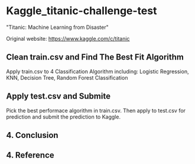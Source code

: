 # Kaggle_titanic-challenge-test

"Titanic: Machine Learning from Disaster"

Original website: https://www.kaggle.com/c/titanic


## Clean train.csv and Find The Best Fit Algorithm
Apply train.csv to 4 Classification Algorithm including:
Logistic Regression, 
KNN, 
Decision Tree, 
Random Forest Classification

## Apply test.csv and Submite
Pick the best performace algorithm in train.csv. 
Then apply to test.csv for prediction and submit the prediction to Kaggle.

## 4. Conclusion

## 4. Reference


